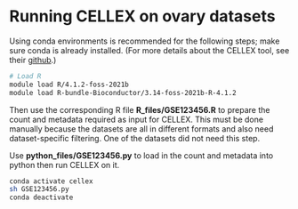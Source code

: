 # Running CELLEX on ovary datasets
Using conda environments is recommended for the following steps; make sure conda is already installed.
(For more details about the CELLEX tool, see their [github](https://github.com/perslab/CELLEX).)

``` bash
# Load R
module load R/4.1.2-foss-2021b
module load R-bundle-Bioconductor/3.14-foss-2021b-R-4.1.2
```

Then use the corresponding R file **R_files/GSE123456.R** to prepare the count and metadata required as input for CELLEX. 
This must be done manually because the datasets are all in different formats and also need dataset-specific filtering. One of the datasets did not need this step.

Use **python_files/GSE123456.py** to load in the count and metadata into python then run CELLEX on it.

``` bash
conda activate cellex
sh GSE123456.py
conda deactivate
```
